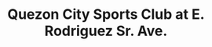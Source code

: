 ---
addr: ' at E. Rodriguez Sr. Ave.'
city: Quezon City
country: Philippines
description: "at E. Rodriguez Sr. Ave. (btwn Do\xF1a Juana S. Rodriguez Ave. & Eymard
  Dr.) Quezon City Quezon City"
id: 4c0b1f40340720a1cbc08793
lat: 14.62302996509068
lng: 121.0269674257913
title: Quezon City Sports Club at E. Rodriguez Sr. Ave.
venue: Quezon City Sports Club
---
